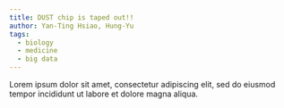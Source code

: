 ```yaml
---
title: DUST chip is taped out!!
author: Yan-Ting Hsiao, Hung-Yu
tags:
  - biology
  - medicine
  - big data
---
```


Lorem ipsum dolor sit amet, consectetur adipiscing elit, sed do eiusmod tempor incididunt ut labore et dolore magna aliqua.
